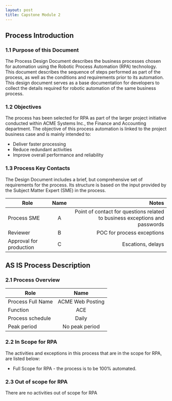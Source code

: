```yaml
---
layout: post
title: Capstone Module 2
---
```


## Process Introduction

### 1.1 Purpose of this Document

The Process Design Document describes the business processes chosen for automation using the Robotic Process Automation (RPA) technology.
This document describes the sequence of steps performed as part of the process, as well as the conditions and requirements prior to its automation. This design document serves as a base documentation for developers to collect the details required for robotic automation of the same business process.

### 1.2 Objectives

The process has been selected for RPA as part of the larger project initiative conducted within
ACME Systems Inc., the Finance and Accounting department.
The objective of this process automation is linked to the project business case and is mainly
intended to:

* Deliver faster processing
* Reduce redundant activities
* Improve overall performance and reliability

### 1.3 Process Key Contacts

The Design Document includes a brief, but comprehensive set of requirements for the process. Its structure is based on the input provided by the Subject Matter Expert (SME) in the process.

| Role        | Name           | Notes  |
| ------------- |:-------------:| -----:|
| Process SME      | A | Point of contact for questions related to business exceptions and passwords |
| Reviewer      | B     |   POC for process exceptions |
| Approval for production | C     |    Escations, delays |

## AS IS Process Description

### 2.1 Process Overview

| Role        | Name           |
| ------------- |:-------------:|
| Process Full Name        | ACME Web Posting |
| Function        | ACE |
| Process schedule        | Daily |
| Peak period        | No peak period |

### 2.2 In Scope for RPA

The activities and exceptions in this process that are in the scope for RPA, are listed below:
* Full Scope for RPA - the process is to be 100% automated.

### 2.3 Out of scope for RPA

There are no activities out of scope for RPA

